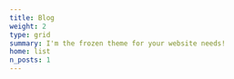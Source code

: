 ```yaml
---
title: Blog
weight: 2
type: grid
summary: I'm the frozen theme for your website needs!
home: list
n_posts: 1
---
```


